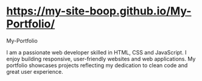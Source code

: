 # https://my-site-boop.github.io/My-Portfolio/

My-Portfolio
 
I am a passionate web developer skilled in HTML, CSS and JavaScript. I enjoy building responsive, user-friendly websites and web applications. My portfolio showcases projects reflecting my dedication to clean code and great user experience.
